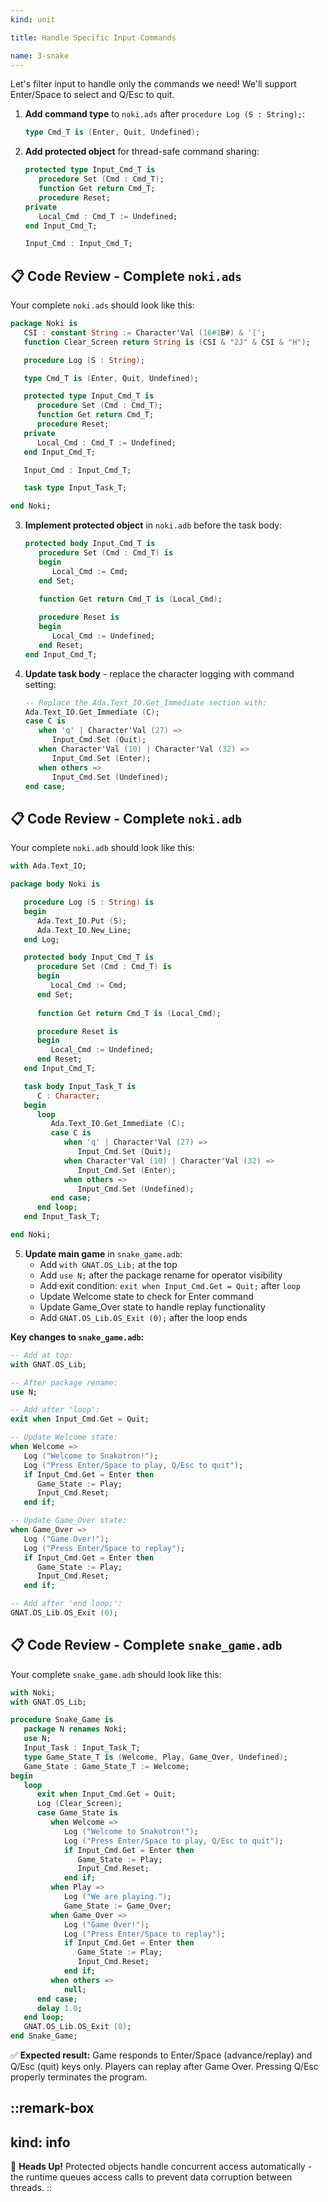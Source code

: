 ```yaml
---
kind: unit

title: Handle Specific Input Commands

name: 3-snake
---
```


Let's filter input to handle only the commands we need! We'll support Enter/Space to select and Q/Esc to quit.

1. **Add command type** to `noki.ads` after `procedure Log (S : String);`:
   ```ada
   type Cmd_T is (Enter, Quit, Undefined);
   ```

2. **Add protected object** for thread-safe command sharing:
   ```ada
   protected type Input_Cmd_T is
      procedure Set (Cmd : Cmd_T);
      function Get return Cmd_T;
      procedure Reset;
   private
      Local_Cmd : Cmd_T := Undefined;
   end Input_Cmd_T;

   Input_Cmd : Input_Cmd_T;
   ```

## 📋 **Code Review - Complete `noki.ads`**

Your complete `noki.ads` should look like this:

```ada
package Noki is
   CSI : constant String := Character'Val (16#1B#) & '[';
   function Clear_Screen return String is (CSI & "2J" & CSI & "H");

   procedure Log (S : String);

   type Cmd_T is (Enter, Quit, Undefined);

   protected type Input_Cmd_T is
      procedure Set (Cmd : Cmd_T);
      function Get return Cmd_T;
      procedure Reset;
   private
      Local_Cmd : Cmd_T := Undefined;
   end Input_Cmd_T;

   Input_Cmd : Input_Cmd_T;

   task type Input_Task_T;

end Noki;
```

3. **Implement protected object** in `noki.adb` before the task body:
   ```ada
   protected body Input_Cmd_T is
      procedure Set (Cmd : Cmd_T) is
      begin
         Local_Cmd := Cmd;
      end Set;
      
      function Get return Cmd_T is (Local_Cmd);

      procedure Reset is
      begin
         Local_Cmd := Undefined;
      end Reset;
   end Input_Cmd_T;
   ```

4. **Update task body** - replace the character logging with command setting:
   ```ada
   -- Replace the Ada.Text_IO.Get_Immediate section with:
   Ada.Text_IO.Get_Immediate (C);
   case C is
      when 'q' | Character'Val (27) => 
         Input_Cmd.Set (Quit);
      when Character'Val (10) | Character'Val (32) => 
         Input_Cmd.Set (Enter);
      when others => 
         Input_Cmd.Set (Undefined);
   end case;
   ```

## 📋 **Code Review - Complete `noki.adb`**

Your complete `noki.adb` should look like this:

```ada
with Ada.Text_IO;

package body Noki is

   procedure Log (S : String) is
   begin
      Ada.Text_IO.Put (S);
      Ada.Text_IO.New_Line;
   end Log;

   protected body Input_Cmd_T is
      procedure Set (Cmd : Cmd_T) is
      begin
         Local_Cmd := Cmd;
      end Set;
      
      function Get return Cmd_T is (Local_Cmd);

      procedure Reset is
      begin
         Local_Cmd := Undefined;
      end Reset;
   end Input_Cmd_T;

   task body Input_Task_T is
      C : Character;
   begin
      loop
         Ada.Text_IO.Get_Immediate (C);
         case C is
            when 'q' | Character'Val (27) =>
               Input_Cmd.Set (Quit);
            when Character'Val (10) | Character'Val (32) =>
               Input_Cmd.Set (Enter);
            when others =>
               Input_Cmd.Set (Undefined);
         end case;
      end loop;
   end Input_Task_T;

end Noki;
```

5. **Update main game** in `snake_game.adb`:
   - Add `with GNAT.OS_Lib;` at the top
   - Add `use N;` after the package rename for operator visibility
   - Add exit condition: `exit when Input_Cmd.Get = Quit;` after `loop`
   - Update Welcome state to check for Enter command
   - Update Game_Over state to handle replay functionality
   - Add `GNAT.OS_Lib.OS_Exit (0);` after the loop ends

**Key changes to `snake_game.adb`:**
```ada
-- Add at top:
with GNAT.OS_Lib;

-- After package rename:
use N;

-- Add after 'loop':
exit when Input_Cmd.Get = Quit;

-- Update Welcome state:
when Welcome =>
   Log ("Welcome to Snakotron!");
   Log ("Press Enter/Space to play, Q/Esc to quit");
   if Input_Cmd.Get = Enter then
      Game_State := Play;
      Input_Cmd.Reset;
   end if;

-- Update Game_Over state:
when Game_Over =>
   Log ("Game Over!");
   Log ("Press Enter/Space to replay");
   if Input_Cmd.Get = Enter then
      Game_State := Play;
      Input_Cmd.Reset;
   end if;

-- Add after 'end loop;':
GNAT.OS_Lib.OS_Exit (0);
```

## 📋 **Code Review - Complete `snake_game.adb`**

Your complete `snake_game.adb` should look like this:

```ada
with Noki;
with GNAT.OS_Lib;

procedure Snake_Game is
   package N renames Noki;
   use N;
   Input_Task : Input_Task_T;
   type Game_State_T is (Welcome, Play, Game_Over, Undefined);
   Game_State : Game_State_T := Welcome;
begin
   loop
      exit when Input_Cmd.Get = Quit;
      Log (Clear_Screen);
      case Game_State is
         when Welcome =>
            Log ("Welcome to Snakotron!");
            Log ("Press Enter/Space to play, Q/Esc to quit");
            if Input_Cmd.Get = Enter then
               Game_State := Play;
               Input_Cmd.Reset;
            end if;
         when Play =>
            Log ("We are playing.");
            Game_State := Game_Over;
         when Game_Over =>
            Log ("Game Over!");
            Log ("Press Enter/Space to replay");
            if Input_Cmd.Get = Enter then
               Game_State := Play;
               Input_Cmd.Reset;
            end if;
         when others =>
            null;
      end case;
      delay 1.0;
   end loop;
   GNAT.OS_Lib.OS_Exit (0);
end Snake_Game;
```

✅ **Expected result:** Game responds to Enter/Space (advance/replay) and Q/Esc (quit) keys only. Players can replay after Game Over. Pressing Q/Esc properly terminates the program.

::remark-box
---
kind: info
---
🤯 **Heads Up!** Protected objects handle concurrent access automatically - the runtime queues access calls to prevent data corruption between threads.
::
